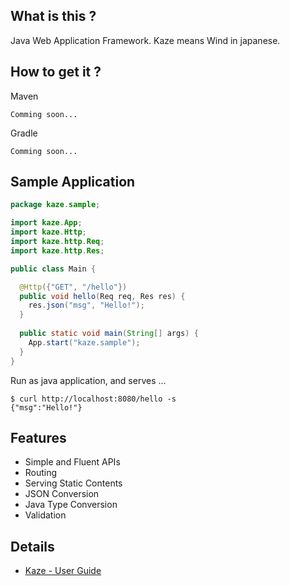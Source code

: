 ## What is this ?
Java Web Application Framework. Kaze means Wind in japanese.


## How to get it ?
Maven

```
Comming soon...
```

Gradle

```
Comming soon...
```


## Sample Application

```java
package kaze.sample;

import kaze.App;
import kaze.Http;
import kaze.http.Req;
import kaze.http.Res;

public class Main {

  @Http({"GET", "/hello"})
  public void hello(Req req, Res res) {
    res.json("msg", "Hello!");
  }
  
  public static void main(String[] args) {
    App.start("kaze.sample");
  }
}
```

Run as java application, and serves ...

```
$ curl http://localhost:8080/hello -s
{"msg":"Hello!"}
```

## Features
- Simple and Fluent APIs
- Routing
- Serving Static Contents
- JSON Conversion
- Java Type Conversion
- Validation


## Details
- [Kaze - User Guide](user-guide.md)
